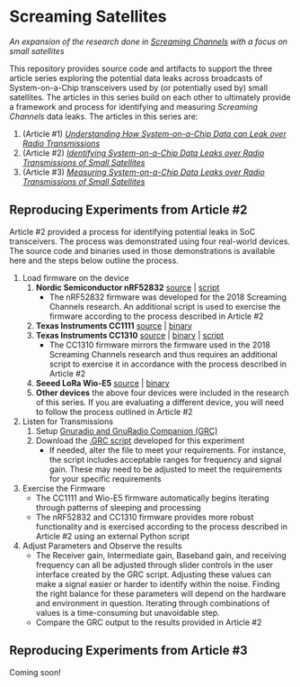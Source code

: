 # Screaming Satellites 
_An expansion of the research done in [Screaming Channels](https://eurecom-s3.github.io/screaming_channels/) with a focus on small satellites_

This repository provides source code and artifacts to support the three article series exploring the potential data leaks across broadcasts of System-on-a-Chip transceivers used by (or potentially used by) small satellites. The articles in this series build on each other to ultimately provide a framework and process for identifying and measuring _Screaming Channels_ data leaks. The articles in this series are:
1. (Article #1) [_Understanding How System-on-a-Chip Data can Leak over Radio Transmissions_](https://www.ijatl.org/)
2. (Article #2) [_Identifying System-on-a-Chip Data Leaks over Radio Transmissions of Small Satellites_](https://www.ijatl.org/)
3. (Article #3) [_Measuring System-on-a-Chip Data Leaks over Radio Transmissions of Small Satellites_](https://www.ijatl.org/)

## Reproducing Experiments from Article #2
Article #2 provided a process for identifying potential leaks in SoC transceivers. The process was demonstrated using four real-world devices. The source code and binaries used in those demonstrations is available here and the steps below outline the process. 

1. Load firmware on the device
   1. **Nordic Semiconductor nRF52832** [source](https://github.com/eurecom-s3/screaming_channels) | [script](https://github.com/GallagherTom/screaming_satellites/blob/main/scripts/alternate-sleep-active/nRF52832.py)
      + The nRF52832 firmware was developed for the 2018 Screaming Channels research. An additional script is used to exercise the firmware according to the process described in Article #2
   3. **Texas Instruments CC1111** [source](https://github.com/GallagherTom/screaming_satellites/tree/main/firmware/cc1111) | [binary](https://github.com/GallagherTom/screaming_satellites/tree/main/firmware/cc1111/binary)
   4. **Texas Instruments CC1310** [source](https://github.com/GallagherTom/screaming_satellites/tree/main/firmware/cc1310) | [binary](https://github.com/GallagherTom/screaming_satellites/tree/main/firmware/cc1310/binary) | [script](https://github.com/GallagherTom/screaming_satellites/blob/main/scripts/alternate-sleep-active/cc1310.py)
      + The CC1310 firmware mirrors the firmware used in the 2018 Screaming Channels research and thus requires an additional script to exercise it in accordance with the process described in Article #2
   6. **Seeed LoRa Wio-E5** [source](https://github.com/GallagherTom/screaming_satellites/tree/main/firmware) | [binary](https://github.com/GallagherTom/screaming_satellites/tree/main/firmware)
   7. **Other devices** the above four devices were included in the research of this series. If you are evaluating a different device, you will need to follow the process outlined in Article #2 
2. Listen for Transmissions
   1. Setup [Gnuradio and GnuRadio Companion (GRC)](https://www.gnuradio.org/)
   2. Download the [.GRC script](https://github.com/GallagherTom/screaming_satellites/blob/main/spectrum_analysis/spectrum_analzer.grc) developed for this experiment
      + If needed, alter the file to meet your requirements. For instance, the script includes acceptable ranges for frequency and signal gain. These may need to be adjusted to meet the requirements for your specific requirements
3. Exercise the Firmware
   + The CC1111 and Wio-E5 firmware automatically begins iterating through patterns of sleeping and processing
   + The nRF52832 and CC1310 firmware provides more robust functionality and is exercised according to the process described in Article #2 using an external Python script
4. Adjust Parameters and Observe the results
   + The Receiver gain, Intermediate gain, Baseband gain, and receiving frequency can all be adjusted through slider controls in the user interface created by the GRC script. Adjusting these values can make a signal easier or harder to identify within the noise. Finding the right balance for these parameters will depend on the hardware and environment in question. Iterating through combinations of values is a time-consuming but unavoidable step.
   + Compare the GRC output to the results provided in Article #2

## Reproducing Experiments from Article #3
Coming soon!
  
